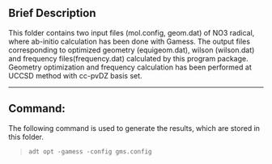 ## Brief Description


This folder contains two input files (mol.config, geom.dat) of NO3 radical, where ab-initio calculation has been done with Gamess. 
The output files corresponding to optimized geometry (equigeom.dat), wilson (wilson.dat) and frequency files(frequency.dat) calculated by this program package. 
Geometry optimization and frequency calculation has been performed at UCCSD method with cc-pvDZ basis set.

---
## Command:

The following command is used to generate the results, which are stored in this folder.


>`adt opt -gamess -config gms.config`
